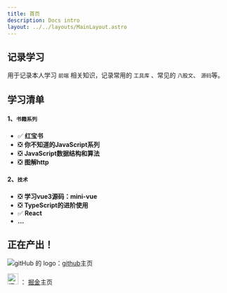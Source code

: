 ```yaml
---
title: 首页
description: Docs intro
layout: ../../layouts/MainLayout.astro
---
```

<!-- <img src="/middle.jpg" alt="头像" > -->

## 记录学习

用于记录本人学习 `前端` 相关知识，记录常用的 `工具库` 、常见的 `八股文`、 `源码`等。

## **学习清单**
#### 1、`书籍系列`
- ✅ **红宝书**
- ❎ **你不知道的JavaScript系列**
- ❎ **JavaScript数据结构和算法**
- ❎ **图解http**
#### 2、`技术`
- ❎ **学习vue3源码：mini-vue**
- ❎ **TypeScript的进阶使用**
- ✅ **React**
- **...**

## 正在产出！

<img src="https://github.githubassets.com/favicons/favicon.svg" alt="gitHub 的 logo">：[github](https://github.com/yang-xianzhu)主页

<img src="https://lf3-cdn-tos.bytescm.com/obj/static/xitu_juejin_web//static/favicons/favicon-32x32.png" style='vertcal-align:middle' width="25" alt="掘金 的 logo"/> ： [掘金](https://juejin.cn/)主页
